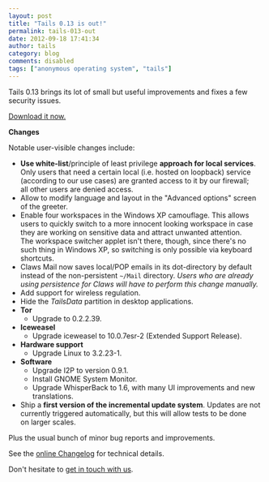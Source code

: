 ```yaml
---
layout: post
title: "Tails 0.13 is out!"
permalink: tails-013-out
date: 2012-09-18 17:41:34
author: tails
category: blog
comments: disabled
tags: ["anonymous operating system", "tails"]
---
```


Tails 0.13 brings its lot of small but useful improvements and fixes a few security issues.

[Download it now.](https://tails.boum.org/download/)

**Changes**

Notable user-visible changes include:

-   **Use white-list**/principle of least privilege **approach for local services**.  
     Only users that need a certain local (i.e. hosted on loopback) service  
     (according to our use cases) are granted access to it by our firewall;  
     all other users are denied access.
-   Allow to modify language and layout in the "Advanced options" screen  
     of the greeter.
-   Enable four workspaces in the Windows XP camouflage. This allows  
     users to quickly switch to a more innocent looking workspace in case  
     they are working on sensitive data and attract unwanted attention.  
     The workspace switcher applet isn't there, though, since there's no  
     such thing in Windows XP, so switching is only possible via keyboard  
     shortcuts.
-   Claws Mail now saves local/POP emails in its dot-directory by default  
     instead of the non-persistent `~/Mail` directory. *Users who are already  
     using persistence for Claws will have to perform this change manually.*
-   Add support for wireless regulation.
-   Hide the *TailsData* partition in desktop applications.
-   **Tor**
    -   Upgrade to 0.2.2.39.
-   **Iceweasel**
    -   Upgrade iceweasel to 10.0.7esr-2 (Extended Support Release).
-   **Hardware support**
    -   Upgrade Linux to 3.2.23-1.
-   **Software**
    -   Upgrade I2P to version 0.9.1.
    -   Install GNOME System Monitor.
    -   Upgrade WhisperBack to 1.6, with many UI improvements and new translations.
-   Ship a **first version of the incremental update system**. Updates are not  
     currently triggered automatically, but this will allow tests to be done  
     on larger scales.

Plus the usual bunch of minor bug reports and improvements.

See the [online Changelog](http://git.immerda.ch/?p=amnesia.git;a=blob_plain;f=debian/changelog;hb=refs/tags/0.13) for technical details.

Don't hesitate to [get in touch with us](https://tails.boum.org/support/).
